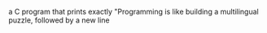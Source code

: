  a C program that prints exactly "Programming is like building a multilingual puzzle, followed by a new line
